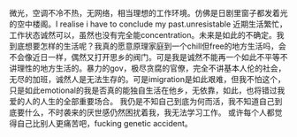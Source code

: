 微光，空调不冷不热，无网络，相当理想的工作环境。仿佛是日剧里窗子都发着光的空中楼阁。I realise i have to conclude my past.unresistable
近期生活繁忙，工作状态诚然可以，虽然也没有完全能concentration。未来是如此的不确定。我到底想要怎样的生活呢？我真的愿意原理家庭到一个chill但free的地方生活吗，会不会像近日一样，偶然又打开思乡的阀门。可是我是诚然不能再一个如此不平等不讲理性的地方生活的。暴力的gov，极尽贪腐的官僚，完全不讲基本人伦的社会，无尽的加班，诚然人是无法生存的。可是imigration是如此艰难，但我不怕这个，只是如此emotional的我是否真的能独自生活在他乡，无依靠，如此，也将错过我爱的人的人生的全部重要场合。
我仍是不知自己到底为何而活，我不知道自己到底要什么，不时袭来的厌世感仍然困扰着我，我无法学习工作。
或许每个人都觉得自己比别人更痛苦吧，fucking genetic accident。